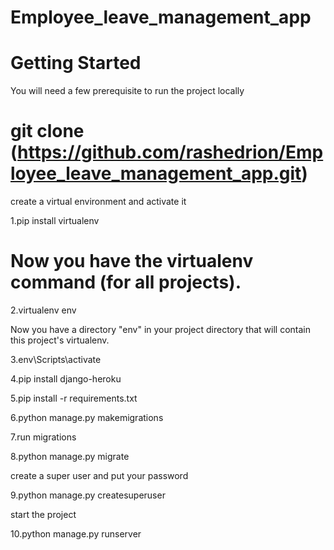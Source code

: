 # Employee_leave_management_app
# Getting Started
You will need a few prerequisite to run the project locally


# git clone (https://github.com/rashedrion/Employee_leave_management_app.git)
create a virtual environment and activate it

1.pip install virtualenv  
# Now you have the virtualenv command (for all projects).

2.virtualenv env

Now you have a directory "env" in your project directory that will contain this project's virtualenv.

3.env\Scripts\activate

4.pip install django-heroku


5.pip install -r requirements.txt

6.python manage.py makemigrations

7.run migrations

8.python manage.py migrate

create a super user and put your password

9.python manage.py createsuperuser 

start the project

10.python manage.py runserver
